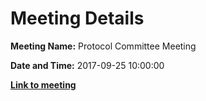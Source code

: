 # Meeting Details

**Meeting Name:** Protocol Committee Meeting

**Date and Time:** 2017-09-25 10:00:00

**<a href="https://www.limerick.ie/council/whats-on/protocol-committee-meeting" target="_blank">Link to meeting</a>**
